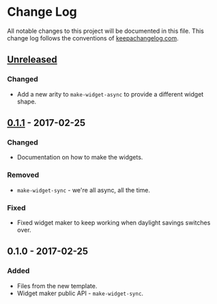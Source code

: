 # Change Log
All notable changes to this project will be documented in this file. This change log follows the conventions of [keepachangelog.com](http://keepachangelog.com/).

## [Unreleased]
### Changed
- Add a new arity to `make-widget-async` to provide a different widget shape.

## [0.1.1] - 2017-02-25
### Changed
- Documentation on how to make the widgets.

### Removed
- `make-widget-sync` - we're all async, all the time.

### Fixed
- Fixed widget maker to keep working when daylight savings switches over.

## 0.1.0 - 2017-02-25
### Added
- Files from the new template.
- Widget maker public API - `make-widget-sync`.

[Unreleased]: https://github.com/your-name/day1/compare/0.1.1...HEAD
[0.1.1]: https://github.com/your-name/day1/compare/0.1.0...0.1.1
